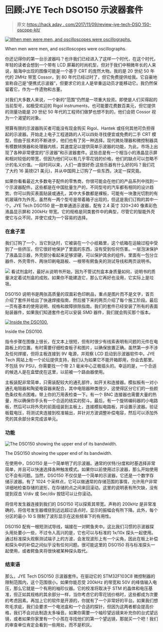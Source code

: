 # 回顾:JYE Tech DSO150 示波器套件

> 原文:[https://hack aday . com/2017/11/09/review-jye-tech-DSO 150-oscope-kit/](https://hackaday.com/2017/11/09/review-jye-tech-dso150-oscilloscope-kit/)

[![When men were men, and oscilloscopes were oscillographs.](../Images/a436bdc4c5ca6f42ef9177d9e9dcdc67.png)](https://hackaday.com/wp-content/uploads/2016/09/cossor-front-panel.jpg)

When men were men, and oscilloscopes were oscillographs.

你还记得你的第一台示波器吗？也许我们已经进入了这样一个时代，在这个时代，年轻的读者会想到一个带有 LCD 屏幕的时尚机型，但对于我们中稍微年长的人来说，脑海中出现的图像可能是一个基于 CRT 的庞然大物。我的是 20 世纪 50 年代的 2MHz 带宽 Cossor，到 80 年代已经过时了，但它免费提供给我。它自豪地宣称自己是“便携式示波器”，但要求它的主人是举重运动员才能移动它。我仍然保留着它，作为一件遗物和古董。

对我们大多数人来说，一个新的“范围”仍然是一项重大投资。即使是人们买得起的当前型号，如极受欢迎的 Rigol instruments，也可能要花费数百美元，但它提供的测量功能是 20 世纪 50 年代的工程师们做梦也想不到的，他们会把 Cossor 视为一个渴望的对象。

预算有限的示波器购买者可能没有现金购买 Rigol、Hantek 或任何其他可负担得起的示波器。开始走上电子工程道路的人可以四处寻找便宜或免费的二手 CRT 模型，但由于技术的不断进步，他们也有了另一种选择。现代微处理器和微控制器具有模数转换器和处理器内核，其速度足以提供简单示波器的功能，为此，市场上出现了各种非常便宜的“示波器”和示波器套件。这些总是有一个相当小的液晶显示屏和相对较低的带宽，但因为他们可以有几乎零花钱的价格，他们的缺点可以忽略不计的名义价值。一段时间以来，人们一直很好奇:这些乐器有什么好的吗？我们花了大约 16 英镑(21 美元)，并从中国网上订购了一些东西，决定一探究竟。

如果你看看最近大多数电子配件的零售商，你很可能会在他们的产品系列中找到一个示波器配件。这些都是在中国批量生产的，不同型号的汽车都有相同的设计趋势。你可以购买表面贴装或通孔，其中大多数都是裸板，可能有一块激光切割的有机玻璃作为外壳。虽然有一两个型号是带着箱子出现的，但这是我们订购的其中一个。JYE Tech DSO150 是一款单通道示波器，配有 2.4 英寸 320×240 像素彩色液晶显示屏和 200kHz 带宽。它的规格是同类套件中的典型，尽管它的智能外壳使它与众不同，并使它成为一个容易的选择。

### 在盒子里

我们订购了一个，当它到达时，它被装在一个小纸箱里，这个纸箱在运输过程中受到了一些挤压，但它很好地保护了里面的东西，没有受到任何伤害。一层泡沫保护了液晶显示器，外壳部分看起来足够坚硬，可以保护其余的组件。里面有一包分立器件、外壳零件、两块印刷电路板、一根带有鳄鱼夹的测试导线和两页说明书。

[![](../Images/bd05799d494626860cea5b41a95aec84.png)](http://hackaday.com/?attachment_id=280942) 看试剂盒时，最好从说明书开始，因为不管试剂盒本身质量如何，说明书的质量决定着试剂盒的成败。如果你不能建造它，那么它再好也没用，它实际上是垃圾。

DSO150 说明书是两张高质量的双面彩色印刷品，重点是图片而不是文字，首页介绍了套件并给出了快速焊接指南，然后接下来的两页介绍了每个施工阶段。最后一页有基本的使用说明、规格和故障排除指南。我们的套件已经安装了所有的表面贴装器件，如果我们知道套件也可以安装 SMD 器件，我们就会购买那个版本。

[![Inside the DSO100.](../Images/938043d8540b3784ab57d8f07b5843dd.png)](http://hackaday.com/?attachment_id=280943)

Inside the DSO100.

指令步骤在图像上很长，在文本上很短，但有时很少有线索表明有问题的元件在电路板上的位置。有时需要仔细检查板子和图片，以确保放置正确。虽然第一步不涉及任何焊接，但将主板连接到 9V 电源，并观察 LCD 启动到示波器软件中。JYE Tech 网站上有一个论坛提供支持，我们认为如果它不能开箱即用，你会去那里。不包括 9V PSU，你需要找一个带 2.1 毫米中心正极插头的。幸运的是，一个合适的候选人是在盒壁疣在这里，以前被一个路由器使用。

主板装配非常简单，只需装配较大的通孔部件，如开关和连接器。模拟板有一对小通孔电阻器和陶瓷电容器来配合，其中电阻器种类很少，这使得区分它们的一些颜色条纹有点困难。带上你的万用表检查一下。有一个 BNC 连接器也需要大量的热量，所以确保你手头有一个合适的结实的熨斗。最后，有一个旋转编码器的小电路板，然后可以将外壳的前面组装到主板上，连接模拟电路板，并设置示波器。验证板载电压，将测试夹连接到校准输出，并针对方波调整补偿电容，然后可以添加外壳的其余部分来完成该单元。

### 功能

![The DSO150 showing the upper end of its bandwidth.](../Images/0b3aa569ffb9afdb585194988da968f6.png)

The DSO150 showing the upper end of its bandwidth.

在使用中，DSO150 是一个简单明了的示波器。通常的伏特/分度和时基选择非常简单，并且可以快速选择各种触发模式。如果你以前使用过示波器，那么开始使用它不会有问题。当然，DSO150 不仅仅是一个简单的示波器，它还是一个数字存储示波器。有了 1024 个采样点，它可以做通常的存储范围的事情，允许用户非常详细地检查存储的波形，在存储的点之间来回滚动。这里的说明表有所欠缺，没有提到双击 V/div 或 Sec/div 按钮可以让你滚动。

将信号发生器连接到我们的 DSO150 可以探索其带宽。声称的 200kHz 是非常准确的，将信号发生器缠绕到远远超过该点时，显示的振幅会有所下降。此外，每个分区的最小 10 S 限制了波形显示在这些频率下的有用性。

DSO150 配有一根短测试导线，端接在一对鳄鱼夹中。这比我们习惯的示波器探头用处要小一些，不过令人高兴的是，它也可以与标准的 1x/10x 探头一起使用。通过标准探头观察测试端子上的方波，会发现波形上有一个尖角，因此在板上补偿和探头中的补偿之间似乎没有任何问题。很可能这里的 DSO150 将与标准探头一起使用，或者鳄鱼夹将很快被某种探头取代。

### 结束语

那么，JYE Tech DSO150 示波器套件。在驱动它的 STM32F103C8 微控制器的限制范围内，这个范围很小。如果你能忍受 200kHz 的带宽和 50V 的峰值输入电压，那么它就是一个有用的袖珍仪器。它的校准将取决于 STM 的晶体和电压基准，但正如其规格的其余部分一样，当你考虑它的零花钱价格时，这些都成为次要的考虑因素。再加上它的软件是开源的，你就有了一个非常好的平台。如果我们想吹毛求疵，我们会要求一个电池盒和一个合适的探针，但因为这两者都会提高价格，我们不会对此制造太多噪音。如果你需要一个袖珍望远镜来补充你的台式望远镜，或者如果你家里有一个小孩在寻找他们的第一个望远镜，那就买一个吧！我们的审查单位肯定会看到一些用处，而不是积灰。